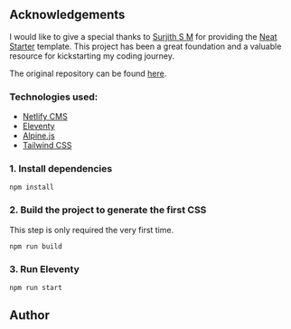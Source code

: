 ## Acknowledgements

I would like to give a special thanks to [Surjith S M](https://github.com/surjithctly) for providing the [Neat Starter](https://github.com/surjithctly/neat-starter) template. This project has been a great foundation and a valuable resource for kickstarting my coding journey.

The original repository can be found [here](https://github.com/surjithctly/neat-starter).



### Technologies used:

- [Netlify CMS](https://www.netlifycms.org/)
- [Eleventy](https://www.11ty.dev/)
- [Alpine.js](https://github.com/alpinejs/alpine)
- [Tailwind CSS](https://tailwindcss.com/)


### 1\. Install dependencies

```
npm install
```

### 2\. Build the project to generate the first CSS

This step is only required the very first time.

```
npm run build
```

### 3\. Run Eleventy

```
npm run start
```

## Author